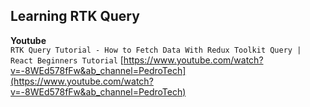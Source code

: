 ## Learning RTK Query

__Youtube__  
`RTK Query Tutorial - How to Fetch Data With Redux Toolkit Query | React Beginners Tutorial`
[https://www.youtube.com/watch?v=-8WEd578fFw&ab_channel=PedroTech](https://www.youtube.com/watch?v=-8WEd578fFw&ab_channel=PedroTech)